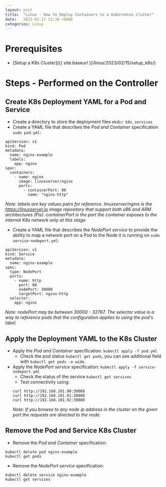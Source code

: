 ```yaml
---
layout: post
title:  "Linux - How to Deploy Containers to a Kubernetes Cluster"
date:   2023-02-17 13:30 +0000
categories: Linux
---
```

# Prerequisites
- [Setup a K8s Cluster]({{ site.baseurl }}/linux/2023/02/15/setup_k8s/)

# Steps - Performed on the Controller
## Create K8s Deployment YAML for a Pod and Service
- Create a directory to store the deployment files `mkdir k8s_services`
- Create a YAML file that describes the *Pod and Container* specification `sudo pod.yml`:

```
apiVersion: v1
kind: Pod
metadata:
  name: nginx-example
  labels:
    app: nginx
spec:
  containers:
    - name: nginx
      image: linuxserver/nginx
      ports:
        - containerPort: 80
          name: "nginx-http"
```

*Note: labels are key values pairs for reference. linuxserver/nginx is the https://linuxserver.io image repository that support both x86 and ARM architectures (Pis). containerPort is the port the container exposes to the internal K8s network only at this stage.*

- Create a YAML file that describes the *NodePort service* to provide the ability to map a network port on a Pod to the Node it is running on `sudo service-nodeport.yml`:

```
apiVersion: v1
kind: Service
metadata:
  name: nginx-example
spec:
  type: NodePort
  ports:
    - name: http
      port: 80
      nodePort: 30080
      targetPort: nginx-http
  selector:
    app: nginx
```

*Note: nodePort may be between 30000 - 32767. The selector value is a way to reference pods that the configuration applies to using the pod's label.*

## Apply the Deployment YAML to the K8s Cluster
- Apply the *Pod and Container* specification: `kubectl apply -f pod.yml`
  - Check the pod status `kubectl get pods`, you can see additional field with `kubectl get pods -o wide`.
- Apply the *NodePort service* specification: `kubectl apply -f service-nodeport.yml`
  - Check the status of the service `kubectl get services`
  - Test connectivity using:
  ```
  curl http://192.168.101.90:30080
  curl http://192.168.101.91:30080
  curl http://192.168.101.92:30080
  ```
  *Note: If you browse to any node ip address in the cluster on the given port the requests are directed to the node.*

## Remove the Pod and Service K8s Cluster
- Remove the *Pod and Container* specification:
```
kubectl delete pod nginx-example
kubectl get pods
```
- Remove the *NodePort service* specification:
```
kubectl delete service nginx-example
kubectl get services
```